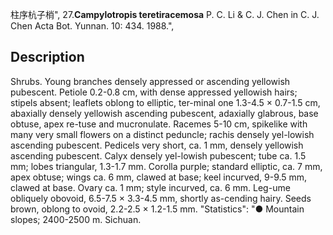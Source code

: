柱序杭子梢",
27.**Campylotropis teretiracemosa** P. C. Li & C. J. Chen in C. J. Chen Acta Bot. Yunnan. 10: 434. 1988.",

## Description
Shrubs. Young branches densely appressed or ascending yellowish pubescent. Petiole 0.2-0.8 cm, with dense appressed yellowish hairs; stipels absent; leaflets oblong to elliptic, ter-minal one 1.3-4.5 × 0.7-1.5 cm, abaxially densely yellowish ascending pubescent, adaxially glabrous, base obtuse, apex re-tuse and mucronulate. Racemes 5-10 cm, spikelike with many very small flowers on a distinct peduncle; rachis densely yel-lowish ascending pubescent. Pedicels very short, ca. 1 mm, densely yellowish ascending pubescent. Calyx densely yel-lowish pubescent; tube ca. 1.5 mm; lobes triangular, 1.3-1.7 mm. Corolla purple; standard elliptic, ca. 7 mm, apex obtuse; wings ca. 6 mm, clawed at base; keel incurved, 9-9.5 mm, clawed at base. Ovary ca. 1 mm; style incurved, ca. 6 mm. Leg-ume obliquely obovoid, 6.5-7.5 × 3.3-4.5 mm, shortly as-cending hairy. Seeds brown, oblong to ovoid, 2.2-2.5 × 1.2-1.5 mm.
  "Statistics": "● Mountain slopes; 2400-2500 m. Sichuan.
